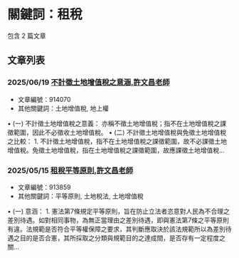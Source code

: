 # 關鍵詞：租稅

包含 2 篇文章

## 文章列表

### 2025/06/19 [不計徵土地增值稅之意涵,許文昌老師](../../articles/914070_%E4%B8%8D%E8%A8%88%E5%BE%B5%E5%9C%9F%E5%9C%B0%E5%A2%9E%E5%80%BC%E7%A8%85%E4%B9%8B%E6%84%8F%E6%B6%B5%2C%E8%A8%B1%E6%96%87%E6%98%8C%E8%80%81%E5%B8%AB.md)
- 文章編號：914070
- 其他關鍵詞：土地增值稅, 地上權

• (一) 不計徵土地增值稅之意義： 亦稱不徵土地增值稅；指不在土地增值稅之課徵範圍，因此不必徵收土地增值稅。 • (二) 不計徵土地增值稅與免徵土地增值稅之比較： 1. 不計徵土地增值稅，指不在土地增值稅之課徵範圍，故不必課徵土地增值稅。免徵土地增值稅，指在土地增值稅之課徵範圍，故應課徵土地增值稅...

### 2025/05/15 [租稅平等原則,許文昌老師](../../articles/913859_%E7%A7%9F%E7%A8%85%E5%B9%B3%E7%AD%89%E5%8E%9F%E5%89%87%2C%E8%A8%B1%E6%96%87%E6%98%8C%E8%80%81%E5%B8%AB.md)
- 文章編號：913859
- 其他關鍵詞：平等原則, 土地稅法, 土地增值稅

• (一) 意涵： 1. 憲法第7條規定平等原則，旨在防止立法者恣意對人民為不合理之差別待遇。如對相同事物，為無正當理由之差別待遇，即與憲法第7條之平等原則有違。法規範是否符合平等權保障之要求，其判斷應取決於該法規範所以為差別待遇之目的是否合憲，其所採取之分類與規範目的之達成間，是否存有一定程度之關...
